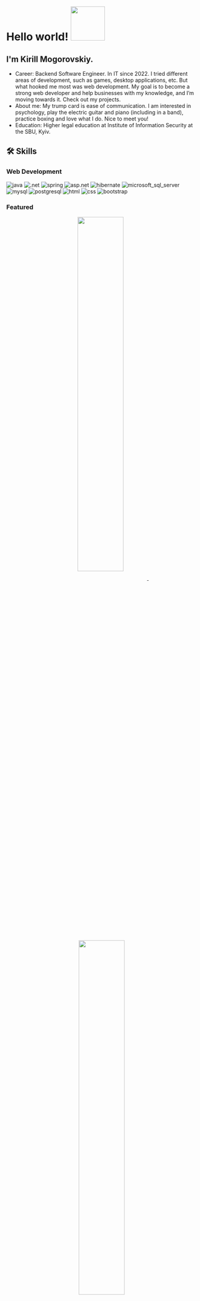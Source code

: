 # Hello world! <img src="https://media.giphy.com/media/v1.Y2lkPTc5MGI3NjExbXhrajA0NXk3OGQydmxoZGUzcTIxbGJ3YndsdDh4eXl3YTRmbTNjaSZlcD12MV9pbnRlcm5hbF9naWZfYnlfaWQmY3Q9Zw/3o7abooVPgeGpknXpu/giphy.gif" width="90px">

## I'm Kirill Mogorovskiy.
- Сareer: Backend Software Engineer. In IT since 2022. I tried different areas of development, such as games, desktop applications, etc. But what hooked me most was web development. My goal is to become a strong web developer and help businesses with my knowledge, and I’m moving towards it. Check out my projects.
- About me: My trump card is ease of communication. I am interested in psychology, play the electric guitar and piano (including in a band), practice boxing and love what I do. Nice to meet you!
- Education: Higher legal education at Institute of Information Security at the SBU, Kyiv.

## 🛠️ Skills

### Web Development

![java](https://img.shields.io/badge/Java-orange?style=for-the-badge&logo=oracle&logoColor=white)
![.net](https://img.shields.io/badge/.NET-blue?style=for-the-badge&logo=.NET&logoColor=white)
![spring](https://img.shields.io/badge/spring-5FB832?style=for-the-badge&logo=spring&logoColor=white)
![asp.net](https://img.shields.io/badge/ASP.NET-652076?style=for-the-badge&logo=.net&logoColor=white)
![hibernate](https://img.shields.io/badge/hibernate-59666C?style=for-the-badge&logo=hibernate&logoColor=white)
![microsoft_sql_server](https://img.shields.io/badge/microsoft_sql_server-CC2927?style=for-the-badge&logo=microsoft_sql_server&logoColor=white)
![mysql](https://img.shields.io/badge/mysql-4479A1?style=for-the-badge&logo=mysql&logoColor=white)
![postgresql](https://img.shields.io/badge/postgresql-4169E1?style=for-the-badge&logo=postgresql&logoColor=white)
![html](https://img.shields.io/badge/HTML5-E34F26?style=for-the-badge&logo=html5&logoColor=white)
![css](https://img.shields.io/badge/CSS3-1572B6?style=for-the-badge&logo=css3&logoColor=white)
![bootstrap](https://img.shields.io/badge/Bootstrap-563D7C?style=for-the-badge&logo=bootstrap&logoColor=white)

### Featured

<p align="center">
<a href="https://github.com/mogorovskiy/heap-overflow">
<img width='49%' align="center"src="https://github-readme-stats.vercel.app/api/pin/?username=mogorovskiy&repo=heap-overflow&border_color=02D892&bg_color=0D1117&title_color=C9D1D9&text_color=8B949E&icon_color=02D892" />
</a>
<span>&nbsp;</span>
<a href="https://github.com/mogorovskiy/attorney-parser">
<img width='49%' align="center"src="https://github-readme-stats.vercel.app/api/pin/?username=mogorovskiy&repo=attorney-parser&border_color=02D892&bg_color=0D1117&title_color=C9D1D9&text_color=8B949E&icon_color=02D892" />
</a>
</p>

<p align="center">
<a href="https://github.com/mogorovskiy/car-sharing">
<img width='49%' align="center"src="https://github-readme-stats.vercel.app/api/pin/?username=mogorovskiy&repo=car-sharing&border_color=02D892&bg_color=0D1117&title_color=C9D1D9&text_color=8B949E&icon_color=02D892" />
</a>
<span>&nbsp;</span>
<a href="https://github.com/mogorovskiy/web-registration">
<img width='49%' align="center"src="https://github-readme-stats.vercel.app/api/pin/?username=mogorovskiy&repo=web-registration&border_color=02D892&bg_color=0D1117&title_color=C9D1D9&text_color=8B949E&icon_color=02D892" />
</a>
</p>


## 🔗 Links

[![linked-in](https://img.shields.io/badge/Linked_In-0077B5?style=for-the-badge&logo=LinkedIn&logoColor=white)](https://www.linkedin.com/in/kirill-mogorovskiy-308a452b1/)
[![gmail](https://img.shields.io/badge/Gmail-D14836?style=for-the-badge&logo=Gmail&logoColor=white)](mailto:mgrvsky2@gmail.com)
[![instagram](https://img.shields.io/badge/Instagram-E4405F?style=for-the-badge&logo=instagram&logoColor=white)](https://www.instagram.com/mogorovskiy/)
